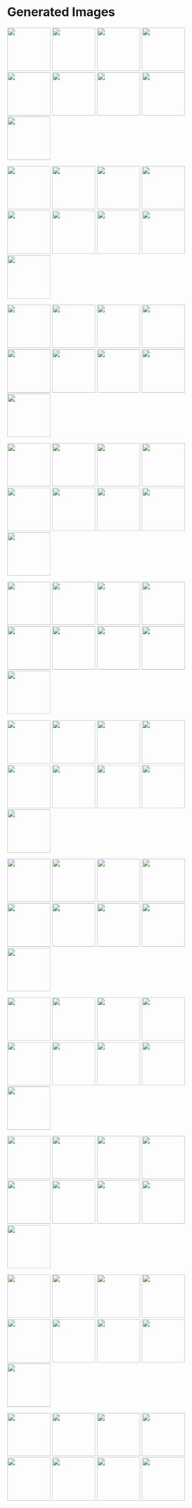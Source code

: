 # Generated Images



<img src="2025_10_06_01.webp" width="100"/> <img src="2025_10_06_02.webp" width="100"/> <img src="2025_10_06_03.webp" width="100"/> <img src="2025_10_06_04.webp" width="100"/> <img src="2025_10_06_05.webp" width="100"/> <img src="2025_10_06_06.webp" width="100"/> <img src="2025_10_06_07.webp" width="100"/> <img src="2025_10_06_08.webp" width="100"/> <img src="2025_10_06_09.webp" width="100"/>

<img src="2025_10_06_10.webp" width="100"/> <img src="2025_10_06_11.webp" width="100"/> <img src="2025_10_06_12.webp" width="100"/> <img src="2025_10_06_13.webp" width="100"/> <img src="2025_10_06_14.webp" width="100"/> <img src="2025_10_06_15.webp" width="100"/> <img src="2025_10_06_16.webp" width="100"/> <img src="2025_10_06_17.webp" width="100"/> <img src="2025_10_06_18.webp" width="100"/>

<img src="2025_10_06_19.webp" width="100"/> <img src="2025_10_06_20.webp" width="100"/> <img src="2025_10_06_21.webp" width="100"/> <img src="2025_10_06_22.webp" width="100"/> <img src="2025_10_06_23.webp" width="100"/> <img src="2025_10_06_24.webp" width="100"/> <img src="2025_10_06_25.webp" width="100"/> <img src="2025_10_06_26.webp" width="100"/> <img src="2025_10_06_27.webp" width="100"/>

<img src="2025_10_06_28.webp" width="100"/> <img src="2025_10_06_29.webp" width="100"/> <img src="2025_10_06_30.webp" width="100"/> <img src="2025_10_06_31.webp" width="100"/> <img src="2025_10_06_32.webp" width="100"/> <img src="2025_10_06_33.webp" width="100"/> <img src="2025_10_06_34.webp" width="100"/> <img src="2025_10_06_35.webp" width="100"/> <img src="2025_10_06_36.webp" width="100"/>

<img src="2025_10_06_37.webp" width="100"/> <img src="2025_10_06_38.webp" width="100"/> <img src="2025_10_06_39.webp" width="100"/> <img src="2025_10_06_40.webp" width="100"/> <img src="2025_10_06_41.webp" width="100"/> <img src="2025_10_06_42.webp" width="100"/> <img src="2025_10_06_43.webp" width="100"/> <img src="2025_10_06_44.webp" width="100"/> <img src="2025_10_06_45.webp" width="100"/>

<img src="2025_10_06_46.webp" width="100"/> <img src="2025_10_06_47.webp" width="100"/> <img src="2025_10_06_48.webp" width="100"/> <img src="2025_10_06_49.webp" width="100"/> <img src="2025_10_06_50.webp" width="100"/> <img src="2025_10_06_51.webp" width="100"/> <img src="2025_10_06_52.webp" width="100"/> <img src="2025_10_06_53.webp" width="100"/> <img src="2025_10_06_54.webp" width="100"/>

<img src="2025_10_06_55.webp" width="100"/> <img src="2025_10_06_56.webp" width="100"/> <img src="2025_10_06_57.webp" width="100"/> <img src="2025_10_06_58.webp" width="100"/> <img src="2025_10_06_59.webp" width="100"/> <img src="2025_10_06_60.webp" width="100"/> <img src="2025_10_06_61.webp" width="100"/> <img src="2025_10_06_62.webp" width="100"/> <img src="2025_10_06_63.webp" width="100"/>

<img src="2025_10_06_64.webp" width="100"/> <img src="2025_10_06_65.webp" width="100"/> <img src="2025_10_06_66.webp" width="100"/> <img src="2025_10_06_67.webp" width="100"/> <img src="2025_10_06_68.webp" width="100"/> <img src="2025_10_06_69.webp" width="100"/> <img src="2025_10_06_70.webp" width="100"/> <img src="2025_10_06_71.webp" width="100"/> <img src="2025_10_06_72.webp" width="100"/>

<img src="2025_10_06_73.webp" width="100"/> <img src="2025_10_06_74.webp" width="100"/> <img src="2025_10_06_75.webp" width="100"/> <img src="2025_10_06_76.webp" width="100"/> <img src="2025_10_06_77.webp" width="100"/> <img src="2025_10_06_78.webp" width="100"/> <img src="2025_10_06_79.webp" width="100"/> <img src="2025_10_06_80.webp" width="100"/> <img src="2025_10_06_81.webp" width="100"/>

<img src="2025_10_06_82.webp" width="100"/> <img src="2025_10_06_83.webp" width="100"/> <img src="2025_10_06_84.webp" width="100"/> <img src="2025_10_06_85.webp" width="100"/> <img src="2025_10_06_86.webp" width="100"/> <img src="2025_10_06_87.webp" width="100"/> <img src="2025_10_06_88.webp" width="100"/> <img src="2025_10_06_89.webp" width="100"/> <img src="2025_10_06_90.webp" width="100"/>

<img src="2025_10_06_91.webp" width="100"/> <img src="2025_10_06_92.webp" width="100"/> <img src="2025_10_06_93.webp" width="100"/> <img src="2025_10_06_94.webp" width="100"/> <img src="2025_10_06_95.webp" width="100"/> <img src="2025_10_06_96.webp" width="100"/> <img src="2025_10_06_97.webp" width="100"/> <img src="2025_10_06_98.webp" width="100"/>
